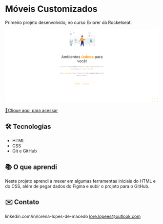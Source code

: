 # Móveis Customizados 
Primeiro projeto desenvolvido, no curso Exlorer da Rocketseat.  


![preview](./.github/preview.png)



[🔗Clique aqui para acessar](httpd://lorenalopesm.github.io/primeiroProjetoExplorer)

## 🛠️ Tecnologias 
- HTML
- CSS
- Git e GitHub

## 📚 O que aprendi
Neste projeto aprendi a mexer em algumas ferramentas iniciais do HTML e do CSS, além de pegar dados do Figma e subir o projeto para o GitHub.


## ✉️ Contato
linkedin.com/in/lorena-lopes-de-macedo
lore.lopees@outlook.com